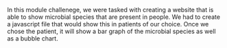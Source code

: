In this module challenege, we were tasked with creating a website that is able to show microbial species that are present in people.
We had to create a javascript file that would show this in patients of our choice. Once we chose the patient, 
it will show a bar graph of the microbial species as well as a bubble chart.
